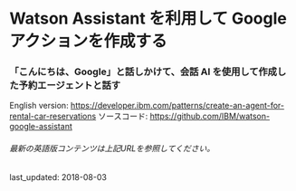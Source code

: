 # Watson Assistant を利用して Google アクションを作成する

### 「こんにちは、Google」と話しかけて、会話 AI を使用して作成した予約エージェントと話す

English version: https://developer.ibm.com/patterns/create-an-agent-for-rental-car-reservations
  ソースコード: https://github.com/IBM/watson-google-assistant

###### 最新の英語版コンテンツは上記URLを参照してください。
last_updated: 2018-08-03

 
<!--
This article is part of the [Watson Assistant learning path](https://developer.ibm.com/series/learning-path-watson-assistant/). See the [Watson Assistant](https://www.ibm.com/cloud/watson-assistant/) page for more information on features and getting started.

| Level | Topic | Type |
